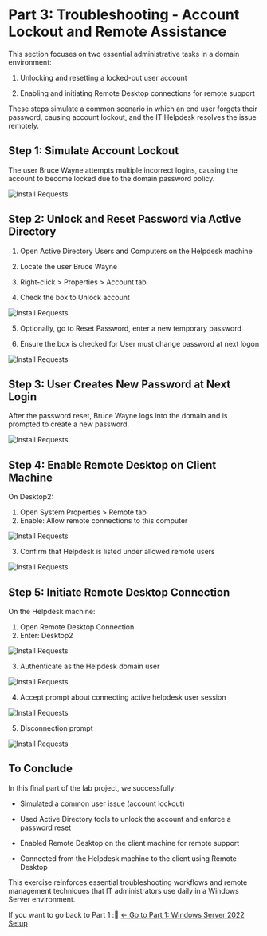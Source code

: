 # Part 3: Troubleshooting - Account Lockout and Remote Assistance

This section focuses on two essential administrative tasks in a domain environment:

1. Unlocking and resetting a locked-out user account

2. Enabling and initiating Remote Desktop connections for remote support


These steps simulate a common scenario in which an end user forgets their password, causing account lockout, and the IT Helpdesk resolves the issue remotely.

## Step 1: Simulate Account Lockout

The user Bruce Wayne attempts multiple incorrect logins, causing the account to become locked due to the domain password policy.


![Install Requests](./ad_3/p1.png)


## Step 2: Unlock and Reset Password via Active Directory

1. Open Active Directory Users and Computers on the Helpdesk machine

2. Locate the user Bruce Wayne

3. Right-click > Properties > Account tab

4. Check the box to Unlock account

![Install Requests](./ad_3/p2.png)


5. Optionally, go to Reset Password, enter a new temporary password

6. Ensure the box is checked for User must change password at next logon


![Install Requests](./ad_3/p3.png)



## Step 3: User Creates New Password at Next Login

After the password reset, Bruce Wayne logs into the domain and is prompted to create a new password.



![Install Requests](./ad_3/p4.png)



## Step 4: Enable Remote Desktop on Client Machine

On Desktop2:

  1. Open System Properties > Remote tab
  2. Enable: Allow remote connections to this computer


![Install Requests](./ad_3/p7.png)

  3. Confirm that Helpdesk is listed under allowed remote users



![Install Requests](./ad_3/p8.png)



## Step 5: Initiate Remote Desktop Connection

On the Helpdesk machine:

1. Open Remote Desktop Connection
2. Enter: Desktop2

![Install Requests](./ad_3/p9.png)

3. Authenticate as the Helpdesk domain user

![Install Requests](./ad_3/p10.png)


4. Accept prompt about connecting active helpdesk user session

![Install Requests](./ad_3/p11.png)


5. Disconnection prompt


![Install Requests](./ad_3/p12.png)


## To Conclude

In this final part of the lab project, we successfully:

- Simulated a common user issue (account lockout)

- Used Active Directory tools to unlock the account and enforce a password reset

- Enabled Remote Desktop on the client machine for remote support

- Connected from the Helpdesk machine to the client using Remote Desktop

This exercise reinforces essential troubleshooting workflows and remote management techniques that IT administrators use daily in a Windows Server environment.


If you want to go back to Part 1 :🔗 [← Go to Part 1: Windows Server 2022 Setup](https://github.com/anthonydiazz/Server2022)










